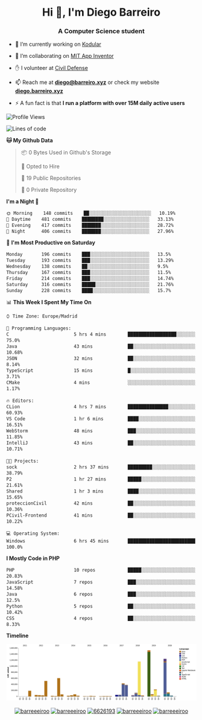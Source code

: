 <h1 align="center">Hi 👋, I'm Diego Barreiro</h1>
<h3 align="center">A Computer Science student</h3>

- 🔭 I’m currently working on [Kodular](https://www.kodular.io)

- 👯 I’m collaborating on [MIT App Inventor](https://github.com/mit-cml/appinventor-sources)

- ✋ I volunteer at [Civil Defense](https://proteccioncivil.sdc.gal)

- 📫 Reach me at **diego@barreiro.xyz** or check my website **[diego.barreiro.xyz](https://diego.barreiro.xyz)**

- ⚡ A fun fact is that **I run a platform with over 15M daily active users**

<!--START_SECTION:waka-->
![Profile Views](http://img.shields.io/badge/Profile%20Views-4-blue)

![Lines of code](https://img.shields.io/badge/From%20Hello%20World%20I%27ve%20Written-22.5%20million%20lines%20of%20code-blue)

**🐱 My Github Data** 

> 📦 0 Bytes Used in Github's Storage 
 > 
> 💼 Opted to Hire
 > 
> 📜 19 Public Repositories
 > 
> 🔑 0 Private Repository 
 > 
**I'm a Night 🦉** 

```text
🌞 Morning    148 commits    ██░░░░░░░░░░░░░░░░░░░░░░░   10.19% 
🌆 Daytime    481 commits    ████████░░░░░░░░░░░░░░░░░   33.13% 
🌃 Evening    417 commits    ███████░░░░░░░░░░░░░░░░░░   28.72% 
🌙 Night      406 commits    ███████░░░░░░░░░░░░░░░░░░   27.96%

```
📅 **I'm Most Productive on Saturday** 

```text
Monday       196 commits    ███░░░░░░░░░░░░░░░░░░░░░░   13.5% 
Tuesday      193 commits    ███░░░░░░░░░░░░░░░░░░░░░░   13.29% 
Wednesday    138 commits    ██░░░░░░░░░░░░░░░░░░░░░░░   9.5% 
Thursday     167 commits    ███░░░░░░░░░░░░░░░░░░░░░░   11.5% 
Friday       214 commits    ███░░░░░░░░░░░░░░░░░░░░░░   14.74% 
Saturday     316 commits    █████░░░░░░░░░░░░░░░░░░░░   21.76% 
Sunday       228 commits    ████░░░░░░░░░░░░░░░░░░░░░   15.7%

```


📊 **This Week I Spent My Time On** 

```text
⌚︎ Time Zone: Europe/Madrid

💬 Programming Languages: 
C                        5 hrs 4 mins        ██████████████████░░░░░░░   75.0% 
Java                     43 mins             ██░░░░░░░░░░░░░░░░░░░░░░░   10.68% 
JSON                     32 mins             ██░░░░░░░░░░░░░░░░░░░░░░░   8.14% 
TypeScript               15 mins             █░░░░░░░░░░░░░░░░░░░░░░░░   3.71% 
CMake                    4 mins              ░░░░░░░░░░░░░░░░░░░░░░░░░   1.17%

🔥 Editors: 
CLion                    4 hrs 7 mins        ███████████████░░░░░░░░░░   60.93% 
VS Code                  1 hr 6 mins         ████░░░░░░░░░░░░░░░░░░░░░   16.51% 
WebStorm                 48 mins             ███░░░░░░░░░░░░░░░░░░░░░░   11.85% 
IntelliJ                 43 mins             ██░░░░░░░░░░░░░░░░░░░░░░░   10.71%

🐱‍💻 Projects: 
sock                     2 hrs 37 mins       █████████░░░░░░░░░░░░░░░░   38.79% 
P2                       1 hr 27 mins        █████░░░░░░░░░░░░░░░░░░░░   21.61% 
Shared                   1 hr 3 mins         ████░░░░░░░░░░░░░░░░░░░░░   15.65% 
proteccionCivil          42 mins             ██░░░░░░░░░░░░░░░░░░░░░░░   10.36% 
PCivil-Frontend          41 mins             ██░░░░░░░░░░░░░░░░░░░░░░░   10.22%

💻 Operating System: 
Windows                  6 hrs 45 mins       █████████████████████████   100.0%

```

**I Mostly Code in PHP** 

```text
PHP                      10 repos            █████░░░░░░░░░░░░░░░░░░░░   20.83% 
JavaScript               7 repos             ███░░░░░░░░░░░░░░░░░░░░░░   14.58% 
Java                     6 repos             ███░░░░░░░░░░░░░░░░░░░░░░   12.5% 
Python                   5 repos             ██░░░░░░░░░░░░░░░░░░░░░░░   10.42% 
CSS                      4 repos             ██░░░░░░░░░░░░░░░░░░░░░░░   8.33%

```


**Timeline**

![Chart not found](https://github.com/barreeeiroo/barreeeiroo/blob/master/charts/bar_graph.png) 


<!--END_SECTION:waka-->

<p align="center">
<a href="https://twitter.com/barreeeiroo" target="blank"><img align="center" src="https://cdn.jsdelivr.net/npm/simple-icons@3.0.1/icons/twitter.svg" alt="barreeeiroo" height="20" width="20" /></a>
<a href="https://linkedin.com/in/barreeeiroo" target="blank"><img align="center" src="https://cdn.jsdelivr.net/npm/simple-icons@3.0.1/icons/linkedin.svg" alt="barreeeiroo" height="20" width="20" /></a>
<a href="https://stackoverflow.com/users/6626193" target="blank"><img align="center" src="https://cdn.jsdelivr.net/npm/simple-icons@3.0.1/icons/stackoverflow.svg" alt="6626193" height="20" width="20" /></a>
<a href="https://fb.com/barreeeiroo" target="blank"><img align="center" src="https://cdn.jsdelivr.net/npm/simple-icons@3.0.1/icons/facebook.svg" alt="barreeeiroo" height="20" width="20" /></a>
<a href="https://instagram.com/barreeeiroo" target="blank"><img align="center" src="https://cdn.jsdelivr.net/npm/simple-icons@3.0.1/icons/instagram.svg" alt="barreeeiroo" height="20" width="20" /></a>
</p>
